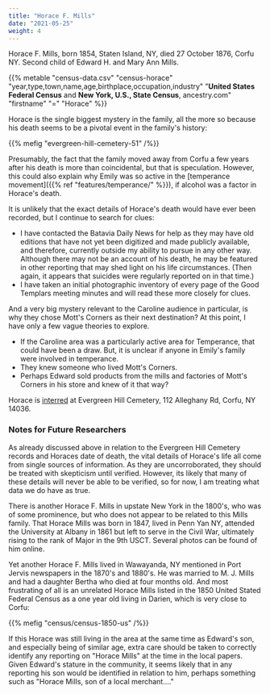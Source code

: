 ```yaml
---
title: "Horace F. Mills"
date: "2021-05-25"
weight: 4
---
```


Horace F. Mills, born 1854, Staten Island, NY, died 27 October 1876, Corfu NY. Second child of Edward H. and Mary Ann Mills.

<!--more-->

{{% metable "census-data.csv" "census-horace" "year,type,town,name,age,birthplace,occupation,industry" "**United States Federal Census** and **New York, U.S., State Census**, ancestry.com" "firstname" "=" "Horace" %}}

Horace is the single biggest mystery in the family, all the more so because his death seems to be a pivotal event in the family's history:

{{% mefig "evergreen-hill-cemetery-51" /%}}

Presumably, the fact that the family moved away from Corfu a few years after his death is more than coincidental, but that is speculation. However, this could also explain why Emily was so active in the [temperance movement]({{% ref "features/temperance/" %}}), if alcohol was a factor in Horace's death.

It is unlikely that the exact details of Horace's death would have ever been recorded, but I continue to search for clues:

  - I have contacted the Batavia Daily News for help as they may have old editions that have not yet been digitized and made publicly available, and therefore, currently outside my ability to pursue in any other way. Although there may not be an account of his death, he may be featured in other reporting that may shed light on his life circumstances. (Then again, it appears that suicides were regularly reported on in that time.)
  - I have taken an initial photographic inventory of every page of the Good Templars meeting minutes and will read these more closely for clues.

And a very big mystery relevant to the Caroline audience in particular, is why they chose Mott's Corners as their next destination? At this point, I have only a few vague theories to explore.

  - If the Caroline area was a particularly active area for Temperance, that could have been a draw. But, it is unclear if anyone in Emily's family were involved in temperance.
  - They knew someone who lived Mott's Corners.
  - Perhaps Edward sold products from the mills and factories of Mott's Corners in his store and knew of it that way? 

Horace is [interred](https://www.findagrave.com/memorial/75958913/horace-f-mills) at Evergreen Hill Cemetery, 112 Alleghany Rd, Corfu, NY 14036.

### Notes for Future Researchers

As already discussed above in relation to the Evergreen Hill Cemetery records and Horaces date of death, the vital details of Horace's life all come from single sources of information. As they are uncorroborated, they should be treated with skepticism until verified. However, its likely that many of these details will never be able to be verified, so for now, I am treating what data we do have as true.

There is another Horace F. Mills in upstate New York in the 1800's, who was of some prominence, but who does not appear to be related to this Mills family. That Horace Mills was born in 1847, lived in Penn Yan NY, attended the University at Albany in 1861 but left to serve in the Civil War, ultimately rising to the rank of Major in the 9th USCT. Several photos can be found of him online.

Yet another Horace F. Mills lived in Wawayanda, NY mentioned in Port Jervis newspapers in the 1870's and 1880's. He was married to M. J. Mills and had a daughter Bertha who died at four months old. And most frustrating of all is an unrelated Horace Mills listed in the 1850 United Stated Federal Census as a one year old living in Darien, which is very close to Corfu:

{{% mefig "census/census-1850-us" /%}}

If this Horace was still living in the area at the same time as Edward's son, and especially being of similar age, extra care should be taken to correctly identify any reporting on "Horace Mills" at the time in the local papers. Given Edward's stature in the community, it seems likely that in any reporting his son would be identified in relation to him, perhaps something such as "Horace Mills, son of a local merchant...."

